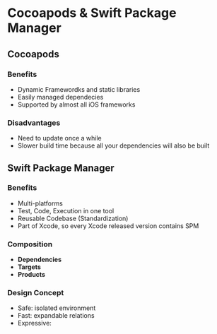 # Cocoapods & Swift Package Manager

## Cocoapods

### Benefits

- Dynamic Framewordks and static libraries
- Easily managed dependecies
- Supported by almost all iOS frameworks

### Disadvantages

- Need to update once a while
- Slower build time because all your dependencies will also be built

## Swift Package Manager

### Benefits

- Multi-platforms
- Test, Code, Execution in one tool
- Reusable Codebase (Standardization)
- Part of Xcode, so every Xcode released version contains SPM

### Composition

- **Dependencies**
- **Targets**
- **Products**

### Design Concept

- Safe: isolated environment
- Fast:  expandable relations
- Expressive: 